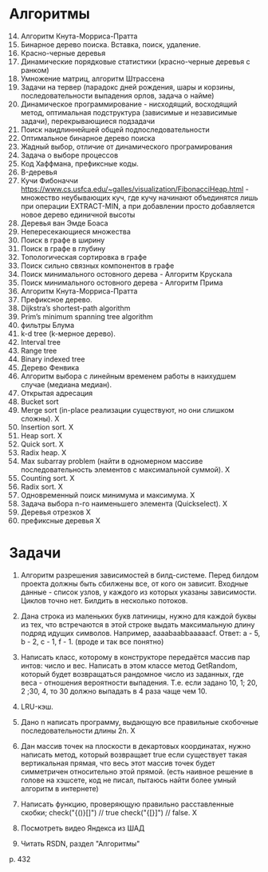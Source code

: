 # Алгоритмы

14. Алгоритм Кнута-Морриса-Пратта
15. Бинарное дерево поиска. Вставка, поиск, удаление.
16. Красно-черные деревья
17. Динамические порядковые статистики (красно-черные деревья с ранком)
18. Умножение матриц, алгоритм Штрассена
19. Задачи на тервер (парадокс дней рождения, шары и корзины, последовательности выпадения орлов, задача о найме)
21. Динамическое программирование - нисходящий, восходящий метод, оптимальная подструктура (зависимые и независимые задачи), перекрывающиеся подзадачи
22. Поиск наидлиннейшей общей подпоследовательности
23. Оптимальное бинарное дерево поиска
24. Жадный выбор, отличие от динамического програмирования
25. Задача о выборе процессов
26. Код Хаффмана, префиксные коды.
27. B-деревья
28. Кучи Фибоначчи https://www.cs.usfca.edu/~galles/visualization/FibonacciHeap.html - множество неубывающих куч, где кучу начинают объединятся лишь при операции EXTRACT-MIN, а при добавлении просто добавляется новое дерево единичной высоты
29. Деревья ван Эмде Боаса
30. Непересекающиеся множества
31. Поиск в графе в ширину
32. Поиск в графе в глубину
33. Топологическая сортировка в графе
34. Поиск сильно связных компонентов в графе
35. Поиск минимального остовного дерева - Алгоритм Крускала
36. Поиск минимального остовного дерева - Алгоритм Прима
37. Алгоритм Кнута-Морриса-Пратта
38. Префиксное дерево.
39. Dijkstra’s shortest-path algorithm
40. Prim’s minimum spanning tree algorithm
41. фильтры Блума
43. k-d tree (k-мерное дерево). 
45. Interval tree
46. Range tree
47. Binary indexed tree
48. Дерево Фенвика
13. Алгоритм выбора с линейным временем работы в наихудшем случае (медиана медиан).  
14. Открытая адресация        
10. Bucket sort
1. Merge sort (in-place реализации существуют, но они слишком сложны).  X
2. Insertion sort.  X
3. Heap sort.  X
4. Quick sort.  X
5. Radix heap.  X
6. Max subarray problem (найти в одномерном массиве последовательность элементов с максимальной суммой).  X
8. Counting sort.  X
9. Radix sort.  X
11. Одновременный поиск минимума и максимума.  X
12. Задача выбора n-го наименьшего элемента (Quickselect).  X
20. Деревья отрезков X
42. префиксные деревья     X

# Задачи 

1. Алгоритм разрешения зависимостей в билд-системе. Перед билдом проекта должны быть сбилжены все, от кого он зависит. Входные данные - список узлов, у каждого из которых указаны зависимости. Циклов точно нет. Билдить в несколько потоков. 
2. Дана строка из маленьких букв латиницы, нужно для каждой буквы из тех, что встречаются в этой строке выдать максимальную длину подряд идущих символов. Например, aaaabaabbaaaaacf. Ответ: a - 5, b - 2, c - 1, f - 1.   (вроде и так все понятно)
3. Написать класс, которому в конструкторе передаётся массив пар интов: число и вес. Написать в этом классе метод GetRandom, который будет возвращаться рандомное число из заданных, где веса - отношения вероятности выпадения. Т.е. если задано 10, 1; 20, 2 ;30, 4, то 30 должно выпадать в 4 раза чаще чем 10. 
4. LRU-кэш.
5. Дано n написать программу, выдающую все правильные скобочные последовательности длины 2n.     X
6. Дан массив точек на плоскости в декартовых координатах, нужно написать метод, который возвращает true если существует такая вертикальная прямая, что весь этот массив точек будет симметричен относительно этой прямой. (есть наивное решение в голове на хэшсете, код не писал, пытаюсь найти более умный алгоритм в интернете)
7. Написать функцию, проверяющую правильно расставленные скобки; check("{()}[]") // true     check("{[}]") // false.    X





1. Посмотреть видео Яндекса из ШАД
2. Читать RSDN, раздел "Алгоритмы"

p. 432